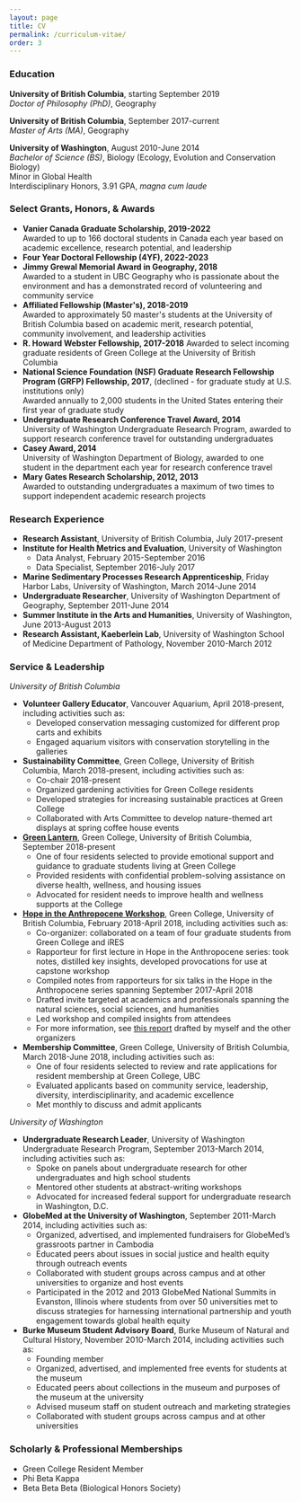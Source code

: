 ```yaml
---
layout: page
title: CV
permalink: /curriculum-vitae/
order: 3
---
```

 
### Education
**University of British Columbia**, starting September 2019  
*Doctor of Philosophy (PhD)*, Geography  

**University of British Columbia**, September 2017-current  
*Master of Arts (MA)*, Geography  

**University of Washington**, August 2010-June 2014  
*Bachelor of Science (BS)*, Biology (Ecology, Evolution and Conservation Biology)  
Minor in Global Health  
Interdisciplinary Honors, 3.91 GPA, *magna cum laude*

### Select Grants, Honors, & Awards
* **Vanier Canada Graduate Scholarship, 2019-2022**  
  Awarded to up to 166 doctoral students in Canada each year based on academic excellence, research potential, and leadership
* **Four Year Doctoral Fellowship (4YF), 2022-2023**
* **Jimmy Grewal Memorial Award in Geography, 2018**  
  Awarded to a student in UBC Geography who is passionate about the environment and has a demonstrated record of volunteering and community service
* **Affiliated Fellowship (Master's), 2018-2019**  
  Awarded to approximately 50 master's students at the University of British Columbia based on academic merit, research potential, community involvement, and leadership activities
* **R. Howard Webster Fellowship, 2017-2018** 
  Awarded to select incoming graduate residents of Green College at the University of British Columbia
* **National Science Foundation (NSF) Graduate Research Fellowship Program (GRFP) Fellowship, 2017**, (declined - for graduate study at U.S. institutions only)  
  Awarded annually to 2,000 students in the United States entering their first year of graduate study
* **Undergraduate Research Conference Travel Award, 2014**  
  University of Washington Undergraduate Research Program, awarded to support research conference travel for outstanding undergraduates
* **Casey Award, 2014**  
  University of Washington Department of Biology, awarded to one student in the department each year for research conference travel
* **Mary Gates Research Scholarship, 2012, 2013**  
  Awarded to outstanding undergraduates a maximum of two times to support independent academic research projects

### Research Experience
* **Research Assistant**, University of British Columbia, July 2017-present
* **Institute for Health Metrics and Evaluation**, University of Washington
  * Data Analyst, February 2015-September 2016
  * Data Specialist, September 2016-July 2017
* **Marine Sedimentary Processes Research Apprenticeship**, Friday Harbor Labs, University of Washington, March 2014-June 2014
* **Undergraduate Researcher**, University of Washington Department of Geography, September 2011-June 2014
* **Summer Institute in the Arts and Humanities**, University of Washington, June 2013-August 2013
* **Research Assistant, Kaeberlein Lab**, University of Washington School of Medicine Department of Pathology, November 2010-March 2012

### Service & Leadership
*University of British Columbia*
* **Volunteer Gallery Educator**, Vancouver Aquarium, April 2018-present, including activities such as:
  * Developed conservation messaging customized for different prop carts and exhibits
  * Engaged aquarium visitors with conservation storytelling in the galleries
* **Sustainability Committee**, Green College, University of British Columbia, March 2018-present, including activities such as:
  * Co-chair 2018-present
  * Organized gardening activities for Green College residents
  * Developed strategies for increasing sustainable practices at Green College
  * Collaborated with Arts Committee to develop nature-themed art displays at spring coffee house events
* [**Green Lantern**](https://greencollege.ubc.ca/green-lanterns), Green College, University of British Columbia, September 2018-present
  * One of four residents selected to provide emotional support and guidance to graduate students living at Green College
  * Provided residents with confidential problem-solving assistance on diverse health, wellness, and housing issues
  * Advocated for resident needs to improve health and wellness supports at the College
* [**Hope in the Anthropocene Workshop**](https://www.greencollege.ubc.ca/sites/greencollege.ubc.ca/files/HopeWkspReport2018.pdf), Green College, University of British Columbia, February 2018-April 2018, including activities such as:
  * Co-organizer: collaborated on a team of four graduate students from Green College and iRES
  * Rapporteur for first lecture in Hope in the Anthropocene series: took notes, distilled key insights,
   developed provocations for use at capstone workshop
  * Compiled notes from rapporteurs for six talks in the Hope in the Anthropocene series spanning September 2017-April 2018
  * Drafted invite targeted at academics and professionals spanning the natural sciences, social sciences, and humanities
  * Led workshop and compiled insights from attendees
  * For more information, see [this report](https://www.greencollege.ubc.ca/sites/greencollege.ubc.ca/files/HopeWkspReport2018.pdf)
   drafted by myself and the other organizers
* **Membership Committee**, Green College, University of British Columbia, March 2018-June 2018, including activities such as:
  * One of four residents selected to review and rate applications for resident membership at Green College, UBC
  * Evaluated applicants based on community service, leadership, diversity, interdisciplinarity, and academic excellence
  * Met monthly to discuss and admit applicants

*University of Washington*  
* **Undergraduate Research Leader**, University of Washington Undergraduate Research Program,
 September 2013-March 2014, including activities such as:
  * Spoke on panels about undergraduate research for other undergraduates and high school students
  * Mentored other students at abstract-writing workshops
  * Advocated for increased federal support for undergraduate research in Washington, D.C.
* **GlobeMed at the University of Washington**, September 2011-March 2014, including activities such as:
  * Organized, advertised, and implemented fundraisers for GlobeMed’s grassroots partner in Cambodia 
  * Educated peers about issues in social justice and health equity through outreach events 
  * Collaborated with student groups across campus and at other universities to organize and host events 
  * Participated in the 2012 and 2013 GlobeMed National Summits in Evanston, Illinois where students from over 50
 universities met to discuss strategies for harnessing international partnership and youth engagement towards global health equity
* **Burke Museum Student Advisory Board**, Burke Museum of Natural and Cultural History,
 November 2010-March 2014, including activities such as:
  * Founding member
  * Organized, advertised, and implemented free events for students at the museum 
  * Educated peers about collections in the museum and purposes of the museum at the university 
  * Advised museum staff on student outreach and marketing strategies 
  * Collaborated with student groups across campus and at other universities

### Scholarly & Professional Memberships
* Green College Resident Member
* Phi Beta Kappa
* Beta Beta Beta (Biological Honors Society)